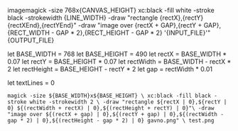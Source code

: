 imagemagick -size 768x{CANVAS_HEIGHT} xc:black -fill white -stroke black -strokewidth {LINE_WIDTH} -draw "rectangle {rectX},{rectY} {rectXEnd},{rectYEnd}" -draw "image over {rectX + GAP},{rectY + GAP},{RECT_WIDTH - GAP * 2},{RECT_HEIGHT - GAP * 2} '{INPUT_FILE}'" {OUTPUT_FILE}

let BASE_WIDTH = 768
let BASE_HEIGHT = 490
let rectX = BASE_WIDTH * 0.07
let rectY = BASE_HEIGHT * 0.07
let rectWidth = BASE_WIDTH - rectX * 2
let rectHeight = BASE_HEIGHT - rectY * 2
let gap = rectWidth * 0.01

let textLines = 0

`magick -size ${BASE_WIDTH}x${BASE_HEIGHT} \
xc:black -fill black -stroke white -strokewidth 2 \
-draw "rectangle ${rectX | 0},${rectY | 0} ${(rectWidth + rectX) | 0},${(rectHeight + rectY) | 0}"\
-draw "image over ${(rectX + gap) | 0},${(rectY + gap) | 0},${(rectWidth - gap * 2) | 0},${(rectHeight - gap * 2) | 0} gavno.png" \
test.png`